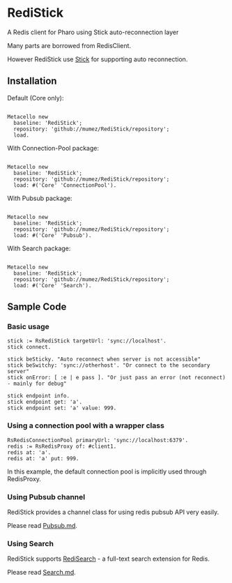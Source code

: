 # RediStick
A Redis client for Pharo using Stick auto-reconnection layer

Many parts are borrowed from RedisClient.

However RediStick use [Stick](https://github.com/mumez/Stick) for supporting auto reconnection.

## Installation

Default (Core only):

```smalltalk

Metacello new
  baseline: 'RediStick';
  repository: 'github://mumez/RediStick/repository';
  load.
```

With Connection-Pool package:

```smalltalk

Metacello new
  baseline: 'RediStick';
  repository: 'github://mumez/RediStick/repository';
  load: #('Core' 'ConnectionPool').
```

With Pubsub package:

```smalltalk

Metacello new
  baseline: 'RediStick';
  repository: 'github://mumez/RediStick/repository';
  load: #('Core' 'Pubsub').
```

With Search package:

```smalltalk

Metacello new
  baseline: 'RediStick';
  repository: 'github://mumez/RediStick/repository';
  load: #('Core' 'Search').
```

## Sample Code

### Basic usage

```smalltalk
stick := RsRediStick targetUrl: 'sync://localhost'.
stick connect.

stick beSticky. "Auto reconnect when server is not accessible"
stick beSwitchy: 'sync://otherhost'. "Or connect to the secondary server"
stick onError: [ :e | e pass ]. "Or just pass an error (not reconnect) - mainly for debug"

stick endpoint info.
stick endpoint get: 'a'.
stick endpoint set: 'a' value: 999.
```

### Using a connection pool with a wrapper class

```smalltalk
RsRedisConnectionPool primaryUrl: 'sync://localhost:6379'.
redis := RsRedisProxy of: #client1.
redis at: 'a'.
redis at: 'a' put: 999.
```

In this example, the default connection pool is implicitly used through RedisProxy.

### Using Pubsub channel

RediStick provides a channel class for using redis pubsub API very easily.

Please read [Pubsub.md](./doc/Pubsub.md).

### Using Search

RediStick supports [RediSearch](https://redis.io/docs/stack/search/) - a full-text search extension for Redis.

Please read [Search.md](./doc/Search.md).
